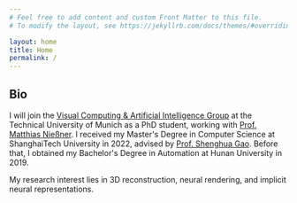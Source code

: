 ```yaml
---
# Feel free to add content and custom Front Matter to this file.
# To modify the layout, see https://jekyllrb.com/docs/themes/#overriding-theme-defaults

layout: home
title: Home
permalink: /
---
```


## Bio

I will join the [Visual Computing & Artificial Intelligence Group](https://www.niessnerlab.org/) at the Technical University of Munich as a PhD student, working with [Prof. Matthias Nießner](http://niessnerlab.org/members/matthias_niessner/profile.html). I received my Master's Degree in Computer Science at ShanghaiTech University in 2022, advised by [Prof. Shenghua Gao](https://svip-lab.github.io/). Before that, I obtained my Bachelor's Degree in Automation at Hunan University in 2019.

My research interest lies in 3D reconstruction, neural rendering, and implicit neural representations.
